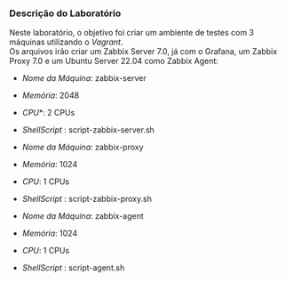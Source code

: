 ### Descrição do Laboratório

Neste laboratório, o objetivo foi criar um ambiente de testes com 3 máquinas utilizando o *Vagrant*.</br>
Os arquivos irão criar um Zabbix Server 7.0, já com o Grafana, um Zabbix Proxy 7.0 e um Ubuntu Server 22.04 como Zabbix Agent:

- *Nome da Máquina*: zabbix-server
- *Memória*: 2048
- *CPU**: 2 CPUs
- *ShellScript* : script-zabbix-server.sh

- *Nome da Máquina*: zabbix-proxy
- *Memória*: 1024
- *CPU*: 1 CPUs
- *ShellScript* : script-zabbix-proxy.sh

- *Nome da Máquina*: zabbix-agent
- *Memória*: 1024
- *CPU*: 1 CPUs
- *ShellScript* : script-agent.sh


